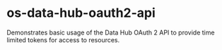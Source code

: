 # os-data-hub-oauth2-api
Demonstrates basic usage of the Data Hub OAuth 2 API to provide time limited tokens for access to resources.
